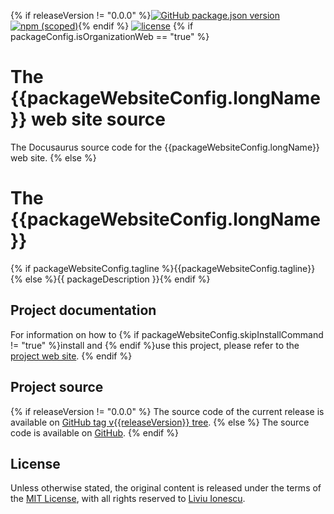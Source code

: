 {% if releaseVersion != "0.0.0" %}[![GitHub package.json version](https://img.shields.io/github/package-json/v/{{githubProjectOrganization}}/{{githubProjectName}})](https://github.com/{{githubProjectOrganization}}/{{githubProjectName}}/blob/master/package.json)
[![npm (scoped)](https://img.shields.io/npm/v/{{packageScopedName}}.svg?color=blue)](https://www.npmjs.com/package/{{packageScopedName}}/){% endif %}
[![license](https://img.shields.io/github/license/{{githubProjectOrganization}}/{{githubProjectName}})](https://github.com/{{githubProjectOrganization}}/{{githubProjectName}}/blob/master/LICENSE)
{% if packageConfig.isOrganizationWeb == "true" %}
# The {{packageWebsiteConfig.longName}} web site source

The Docusaurus source code for the {{packageWebsiteConfig.longName}} web site.
{% else %}
# The {{packageWebsiteConfig.longName}}

{% if packageWebsiteConfig.tagline %}{{packageWebsiteConfig.tagline}}{% else %}{{ packageDescription }}{% endif %}

## Project documentation

For information on how to {% if packageWebsiteConfig.skipInstallCommand != "true" %}install and {% endif %}use this project,
please refer to the
[project web site]({{packageHomepage}}).
{% endif %}
## Project source
{% if releaseVersion != "0.0.0" %}
The source code of the current release is available on
[GitHub tag v{{releaseVersion}} tree](https://github.com/{{githubProjectOrganization}}/{{githubProjectName}}/tree/v{{releaseVersion}}).
{% else %}
The source code is available on
[GitHub](https://github.com/{{githubProjectOrganization}}/{{githubProjectName}}/).
{% endif %}
## License

Unless otherwise stated, the original content is released under the terms of the
[MIT License](https://opensource.org/licenses/mit/),
with all rights reserved to
[Liviu Ionescu](https://github.com/ilg-ul).
